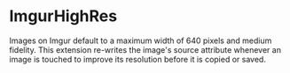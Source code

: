 # ImgurHighRes

Images on Imgur default to a maximum width of 640 pixels and medium fidelity.  This extension re-writes the image's source attribute whenever an image is touched to improve its resolution before it is copied or saved. 
